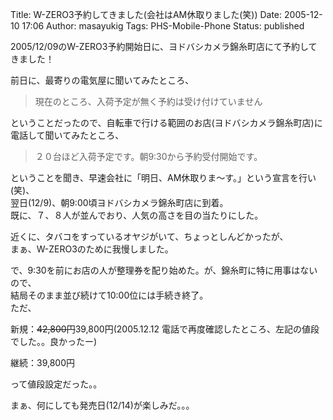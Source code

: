 Title: W-ZERO3予約してきました(会社はAM休取りました(笑))
Date: 2005-12-10 17:06
Author: masayukig
Tags: PHS-Mobile-Phone
Status: published

2005/12/09のW-ZERO3予約開始日に、ヨドバシカメラ錦糸町店にて予約してきました！

前日に、最寄りの電気屋に聞いてみたところ、  

> 現在のところ、入荷予定が無く予約は受け付けていません

ということだったので、自転車で行ける範囲のお店(ヨドバシカメラ錦糸町店)に電話して聞いてみたところ、  

> ２０台ほど入荷予定です。朝9:30から予約受付開始です。

ということを聞き、早速会社に「明日、AM休取りま〜す。」という宣言を行い(笑)、  
翌日(12/9)、朝9:00頃ヨドバシカメラ錦糸町店に到着。  
既に、７、８人が並んでおり、人気の高さを目の当たりにした。

近くに、タバコをすっているオヤジがいて、ちょっとしんどかったが、  
まぁ、W-ZERO3のために我慢しました。

で、9:30を前にお店の人が整理券を配り始めた。が、錦糸町に特に用事はないので、  
結局そのまま並び続けて10:00位には手続き終了。  
ただ、

新規：~~42,800円~~39,800円(2005.12.12
電話で再度確認したところ、左記の値段でした。。良かったー)

継続：39,800円

って値段設定だった。。

まぁ、何にしても発売日(12/14)が楽しみだ。。。
